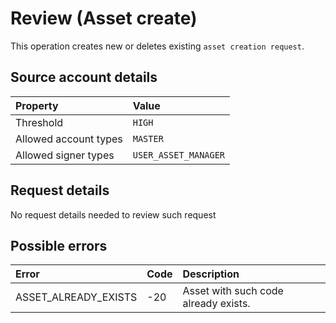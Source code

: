 # Review \(Asset create\)

This operation creates new or deletes existing `asset creation request`.

## Source account details

| Property | Value |
| :--- | :--- |
| Threshold | `HIGH` |
| Allowed account types | `MASTER` |
| Allowed signer types | `USER_ASSET_MANAGER` |

## Request details

No request details needed to review such request

## Possible errors

| Error | Code | Description |
| :--- | :--- | :--- |
| ASSET\_ALREADY\_EXISTS | -20 | Asset with such code already exists. |


